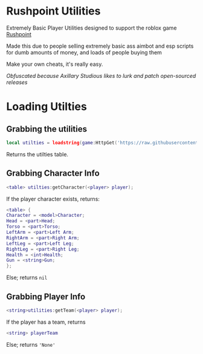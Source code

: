 # Rushpoint Utilities

Extremely Basic Player Utilities designed to support the roblox game [Rushpoint](https://www.roblox.com/games/5993942214/NEW-UPDATE-Rush-Point)

Made this due to people selling extremely basic ass aimbot and esp scripts for dumb amounts of money, and loads of people buying them

Make your own cheats, it's really easy.

*Obfuscated because Axillary Studious likes to lurk and patch open-sourced releases*

# Loading Utilties

## Grabbing the utilities
```lua
local utilties = loadstring(game:HttpGet('https://raw.githubusercontent.com/dragonssk/rushpoint-utilities/main/main.lua'))('github.com/dragonssk dragons#9500');
```
Returns the utilties table.

## Grabbing Character Info
```lua
<table> utilties:getCharacter(<player> player);
```
If the player character exists, returns:
```lua
<table> {
Character = <model>Character;
Head = <part>Head;
Torso = <part>Torso;
LeftArm = <part>Left Arm;
RightArm = <part>Right Arm;
LeftLeg = <part>Left Leg;
RightLeg = <part>Right Leg;
Health = <int>Health;
Gun = <string>Gun;
};
```
Else; returns `nil`

## Grabbing Player Info
```lua
<string>utilities:getTeam(<player> player);
```
If the player has a team, returns
```lua
<string> playerTeam
```
Else; returns `'None'`
